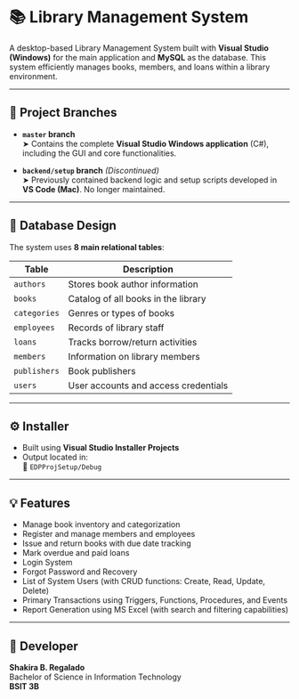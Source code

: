 # 📚 Library Management System

A desktop-based Library Management System built with **Visual Studio (Windows)** for the main application and **MySQL** as the database. This system efficiently manages books, members, and loans within a library environment.

---

## 🌿 Project Branches

- **`master` branch**  
  ➤ Contains the complete **Visual Studio Windows application** (C#), including the GUI and core functionalities.

- **`backend/setup` branch** *(Discontinued)*  
  ➤ Previously contained backend logic and setup scripts developed in **VS Code (Mac)**. No longer maintained.

---

## 🧩 Database Design

The system uses **8 main relational tables**:

| Table         | Description                                      |
|---------------|--------------------------------------------------|
| `authors`     | Stores book author information                   |
| `books`       | Catalog of all books in the library              |
| `categories`  | Genres or types of books                         |
| `employees`   | Records of library staff                         |
| `loans`       | Tracks borrow/return activities                  |
| `members`     | Information on library members                   |
| `publishers`  | Book publishers                                  |
| `users`       | User accounts and access credentials             |

---

## ⚙️ Installer

- Built using **Visual Studio Installer Projects**
- Output located in:  
  📁 `EDPProjSetup/Debug`

---

## 💡 Features

- Manage book inventory and categorization
- Register and manage members and employees
- Issue and return books with due date tracking
- Mark overdue and paid loans
- Login System  
- Forgot Password and Recovery  
- List of System Users (with CRUD functions: Create, Read, Update, Delete)  
- Primary Transactions using Triggers, Functions, Procedures, and Events  
- Report Generation using MS Excel (with search and filtering capabilities)

---

## 👤 Developer

**Shakira B. Regalado**  
Bachelor of Science in Information Technology  
**BSIT 3B**
